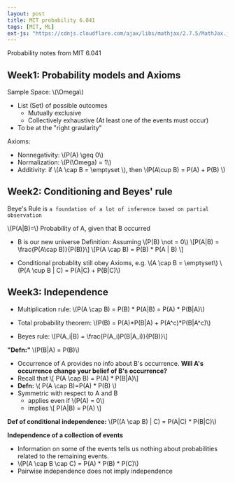 ```yaml
---
layout: post
title: MIT probability 6.041
tags: [MIT, ML]
ext-js: "https://cdnjs.cloudflare.com/ajax/libs/mathjax/2.7.5/MathJax.js?config=TeX-MML-AM_CHTML"
---
```


Probability notes from MIT 6.041

## Week1: Probability models and Axioms

Sample Space: \\(\Omega\\)
- List (Set) of possible outcomes
	- Mutually exclusive
	- Collectively exhaustive (At least one of the events must occur)
- To be at the "right graularity"

Axioms:
- Nonnegativity: \\(P(A) \geq 0\\)
- Normalization: \\(P(\Omega) = 1\\)
- Additivity: if \\(A \cap B = \emptyset \\), then \\(P(A\cup B) = P(A) + P(B) \\)



## Week2: Conditioning and Beyes' rule

Beye's Rule is ```a foundation of a lot of inference based on partial observation```

\\(P(A|B)=\\) Probability of A, given that B occurred
- B is our new universe
Definition: Assuming \\(P(B) \not = 0\\)
\\[P(A|B) = \frac{P(A\cap B)}{P(B)}\\]
\\[P(A \cap B) = P(B) * P(A | B) \\]

* Conditional probablity still obey Axioms, e.g.
\\(A \cap B = \emptyset\\)
\\(P(A \cup B | C) = P(A|C) + P(B|C)\\)


## Week3: Independence

- Multiplication rule: 
\\(P(A \cap B) = P(B) * P(A|B) = P(A) * P(B|A)\\)

- Total probability theorem: 
\\(P(B) = P(A)\*P(B|A) + P(A^c)\*P(B|A^c)\\) 

- Beyes rule: 
\\[P(A_i|B) = \frac{P(A_i)P(B|A_i)}{P(B)}\\]

**"Defn:"** \\(P(B|A) = P(B)\\)
- Occurrence of A provides no info about B's occurrence. **Will A's occurrence change your belief of B's occurrence?**
- Recall that \\[ P(A \cap B) = P(A) \* P(B|A)\\]
- **Defn:** \\( P(A \cap B)=P(A) \* P(B) \\)
- Symmetric with respect to A and B
	- applies even if \\(P(A) = 0\\)
	- implies \\[ P(A|B) = P(A) \\]

**Def of conditional independence:**
\\(P((A \cap B) | C) = P(A|C) * P(B|C)\\)

**Independence of a collection of events**
- Information on some of the events tells us nothing about probabilities related to the remaining events. 
- \\(P(A \cap B \cap C) = P(A) * P(B) * P(C)\\)
- Pairwise independence does not imply independence
